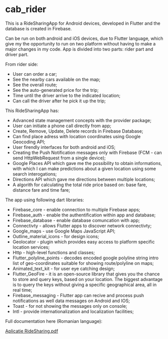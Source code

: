 # cab_rider

This is a RideSharingApp for Android devices, developed in Flutter and the database is created in Firebase.

Can be run on both android and iOS devices, due to Flutter language, which give my the opportunity to run on two platform without having to make a major changes in my code. App is divided into two parts: rider part and driver part. 

From rider side: 
  - User can order a car;
  - See the nearby cars available on the map;
  - See the overall route;
  - See the auto-generated price for the trip;
  - Time until the driver arrive to the indicated location;
  - Can call the driver after he pick it up the trip;

This RideSharingApp has: 
  - Advanced state management concepts with the provider package;
  - User can initiate a phone call directly from app;
  - Create, Remove, Update, Delete records in Firebase Database;
  - Can find place adress with location coordinates using Google Geocoding API;
  - User firendly interfaces for both android and iOS;
  - Creating the Push Notification messages only with Firebase (FCM - can send HttpWebRequest from a single device);
  - Google Places API which gave me the possibility to obtain informations, with which I can make predictions about a given location using some search interogations;
  - Directions API which gave me directions between multiple locations;
  - A algorith for calculating the total ride price based on: base fare, distance fare and time fare;

The app using following dart libraries:
  - Firebase_core - enable connection to multiple Firebase apps;
  - Firebase_auth - enable the authentification within app and database;
  - Firebase_database - enable database comuncation with app;
  - Connectivty - allows Flutter apps to discover network connectivty;
  - Google_maps - use Google Maps JavaScript API;
  - Outline_material_icons - for design icons;
  - Geolocator - plugin which provides easy access to platform specific location services;
  - Http - high-level functions and classes;
  - Flutter_polyline_points - decodes encoded google polyline string intro list of geo-coordinates suitable for showing route/polyline on maps;
  - Animated_text_kit - for user eye catching design;
  - Flutter_GeoFire - it is an open-source library that gives you the chance to store and query keys, based on your location. The biggest advantage is to query the keys without     giving a specific geographical area, all in real time;
  - Firebase_messaging - Flutter app can recive and process push notifications as well data messages on Android and IOS;
  - Toast - for not showing the messages only on console;
  - Intl - provide internationalization and localization facilities;


Full documentation here (Romanian language):

[Aplicatie RideSharing.pdf](https://github.com/robert1564/RideSharingApp/files/7220446/Aplicatie.RideSharing.pdf)
